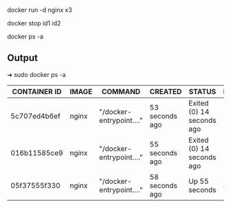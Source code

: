 docker run -d nginx x3

docker stop id1 id2

docker ps -a

## Output
➜ sudo docker ps -a

| CONTAINER ID  | IMAGE   | COMMAND  |  CREATED   |  STATUS     |    PORTS  |  NAMES |
|---|---|---|---|---|---|---|
| 5c707ed4b6ef   |  nginx | "/docker-entrypoint.…"   | 53 seconds ago   | Exited (0) 14 seconds ago   |   | suspicious_joliot  |
| 016b11585ce9   | nginx  |   "/docker-entrypoint.…" |  55 seconds ago  | Exited (0) 14 seconds ago   |   |  beautiful_ishizaka  |
| 05f37555f330   | nginx  |  "/docker-entrypoint.…"  |  58 seconds ago  |  Up 55 seconds  | 80/tcp   |  frosty_hoover |


